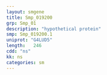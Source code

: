 ```yaml
---
layout: smgene
title: Smp_019200
grp: Smp_01
description: "hypothetical protein"
smp: Smp_019200.1
uniprot: "G4LUD5"
length:   246
cdd: "ns"
kk: ns
categories: sm
---
```

